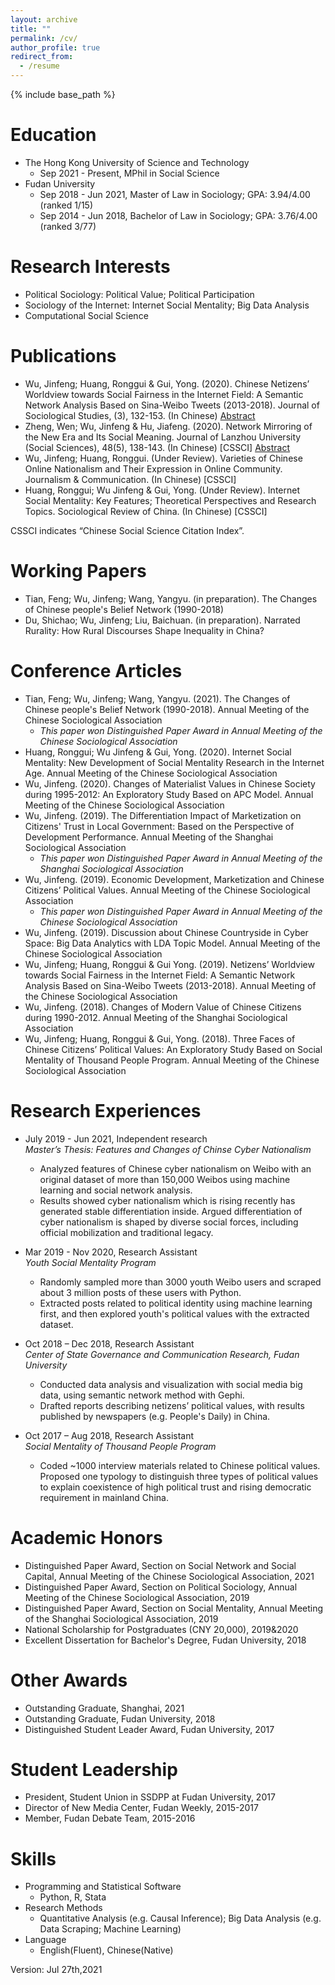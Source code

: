 ```yaml
---
layout: archive
title: ""
permalink: /cv/
author_profile: true
redirect_from:
  - /resume
---
```


{% include base_path %}


Education
======
* The Hong Kong University of Science and Technology
  * Sep 2021 - Present, MPhil in Social Science
* Fudan University 
  * Sep 2018 - Jun 2021, Master of Law in Sociology; GPA: 3.94/4.00 (ranked 1/15)
  * Sep 2014 - Jun 2018, Bachelor of Law in Sociology; GPA: 3.76/4.00 (ranked 3/77)  
  
Research Interests
======
* Political Sociology: Political Value; Political Participation
* Sociology of the Internet: Internet Social Mentality; Big Data Analysis  
* Computational Social Science
  
Publications
======
* Wu, Jinfeng; Huang, Ronggui & Gui, Yong. (2020). Chinese Netizens’ Worldview towards Social Fairness in the Internet Field: A Semantic Network Analysis Based on Sina-Weibo Tweets (2013-2018). Journal of Sociological Studies, (3), 132-153. (In Chinese) [Abstract](https://www.jikan.com.cn/iedolDetail/2079113)
* Zheng, Wen; Wu, Jinfeng & Hu, Jiafeng. (2020). Network Mirroring of the New Era and Its Social Meaning. Journal of Lanzhou University (Social Sciences), 48(5), 138-143. (In Chinese) [CSSCI] [Abstract](https://kns.cnki.net/kcms/detail/detail.aspx?filename=LDSK202005017&dbcode=CJFQ&dbname=CJFDTEMP&v=F66xOxab574x29y%mmd2BNJ0KKk85QkVeKzwM2HJWS1JCDkNLEEtdRqugmh7RXJPfjYx1)
* Wu, Jinfeng; Huang, Ronggui. (Under Review). Varieties of Chinese Online Nationalism and Their Expression in Online Community. Journalism & Communication. (In Chinese) [CSSCI]
* Huang, Ronggui; Wu Jinfeng & Gui, Yong. (Under Review). Internet Social Mentality: Key Features; Theoretical Perspectives and Research Topics. Sociological Review of China. (In Chinese) [CSSCI]

CSSCI indicates “Chinese Social Science Citation Index”.

Working Papers
======
* Tian, Feng; Wu, Jinfeng; Wang, Yangyu. (in preparation). The Changes of Chinese people's Belief Network (1990-2018)
* Du, Shichao; Wu, Jinfeng; Liu, Baichuan. (in preparation). Narrated Rurality: How Rural Discourses Shape Inequality in China?

Conference Articles
======
* Tian, Feng; Wu, Jinfeng; Wang, Yangyu. (2021). The Changes of Chinese people's Belief Network (1990-2018). Annual Meeting of the Chinese Sociological Association
  * *This paper won Distinguished Paper Award in Annual Meeting of the Chinese Sociological Association*
* Huang, Ronggui; Wu Jinfeng & Gui, Yong. (2020). Internet Social Mentality: New Development of Social Mentality Research in the Internet Age. Annual Meeting of the Chinese Sociological Association
* Wu, Jinfeng. (2020). Changes of Materialist Values in Chinese Society during 1995-2012: An Exploratory Study Based on APC Model. Annual Meeting of the Chinese Sociological Association
* Wu, Jinfeng. (2019). The Differentiation Impact of Marketization on Citizens' Trust in Local Government: Based on the Perspective of Development Performance. Annual Meeting of the Shanghai Sociological Association
  * *This paper won Distinguished Paper Award in Annual Meeting of the Shanghai Sociological Association*
* Wu, Jinfeng. (2019). Economic Development, Marketization and Chinese Citizens’ Political Values. Annual Meeting of the Chinese Sociological Association
  * *This paper won Distinguished Paper Award in Annual Meeting of the Chinese Sociological Association*
* Wu, Jinfeng. (2019). Discussion about Chinese Countryside in Cyber Space: Big Data Analytics with LDA Topic Model. Annual Meeting of the Chinese Sociological Association
* Wu, Jinfeng; Huang, Ronggui & Gui Yong. (2019). Netizens’ Worldview towards Social Fairness in the Internet Field:  A Semantic Network Analysis Based on Sina-Weibo Tweets (2013-2018). Annual Meeting of the Chinese Sociological Association
* Wu, Jinfeng. (2018). Changes of Modern Value of Chinese Citizens during 1990-2012. Annual Meeting of the Shanghai Sociological Association
* Wu, Jinfeng; Huang, Ronggui & Gui, Yong. (2018). Three Faces of Chinese Citizens’ Political Values: An Exploratory Study Based on Social Mentality of Thousand People Program. Annual Meeting of the Chinese Sociological Association  

Research Experiences
======
* July 2019 - Jun 2021, Independent research  
  *Master’s Thesis: Features and Changes of Chinse Cyber Nationalism*
  * Analyzed features of Chinese cyber nationalism on Weibo with an original dataset of more than 150,000 Weibos using machine learning and social network analysis.
  * Results showed cyber nationalism which is rising recently has generated stable differentiation inside. Argued differentiation of cyber nationalism is shaped by diverse social forces, including official mobilization and traditional legacy. 

* Mar 2019 - Nov 2020, Research Assistant  
  *Youth Social Mentality Program*
  * Randomly sampled more than 3000 youth Weibo users and scraped about 3 million posts of these users with Python.
  * Extracted posts related to political identity using machine learning first, and then explored youth's political values with the extracted dataset. 
  
* Oct 2018 – Dec 2018, Research Assistant  
  *Center of State Governance and Communication Research, Fudan University*
  * Conducted data analysis and visualization with social media big data, using semantic network method with Gephi. 
  * Drafted reports describing netizens’ political values, with results published by newspapers (e.g. People's Daily) in China.
  
* Oct 2017 – Aug 2018, Research Assistant  
  *Social Mentality of Thousand People Program*
  * Coded ~1000 interview materials related to Chinese political values. Proposed one typology to distinguish three types of political values to explain coexistence of high political trust and rising democratic requirement in mainland China.
  
Academic Honors
======
* Distinguished Paper Award, Section on Social Network and Social Capital, Annual Meeting of the Chinese Sociological Association, 2021
* Distinguished Paper Award, Section on Political Sociology, Annual Meeting of the Chinese Sociological Association, 2019
* Distinguished Paper Award, Section on Social Mentality, Annual Meeting of the Shanghai Sociological Association, 2019
* National Scholarship for Postgraduates (CNY 20,000), 2019&2020 
* Excellent Dissertation for Bachelor's Degree, Fudan University, 2018

Other Awards
======
* Outstanding Graduate, Shanghai, 2021
* Outstanding Graduate, Fudan University, 2018
* Distinguished Student Leader Award, Fudan University, 2017

Student Leadership 
======
* President, Student Union in SSDPP at Fudan University, 2017
* Director of New Media Center, Fudan Weekly, 2015-2017
* Member, Fudan Debate Team, 2015-2016

Skills
======
* Programming and Statistical Software
  * Python, R, Stata
* Research Methods
  * Quantitative Analysis (e.g. Causal Inference); Big Data Analysis (e.g. Data Scraping; Machine Learning)
* Language
  * English(Fluent), Chinese(Native)
  
Version: Jul 27th,2021
